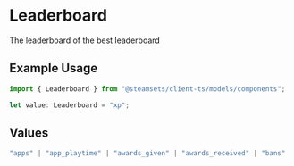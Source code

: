 # Leaderboard

The leaderboard of the best leaderboard

## Example Usage

```typescript
import { Leaderboard } from "@steamsets/client-ts/models/components";

let value: Leaderboard = "xp";
```

## Values

```typescript
"apps" | "app_playtime" | "awards_given" | "awards_received" | "bans" | "game_bans" | "vac_bans" | "donations" | "foil_badges" | "normal_badges" | "badges" | "playtime" | "points_given" | "points_received" | "steam_sets" | "xp"
```